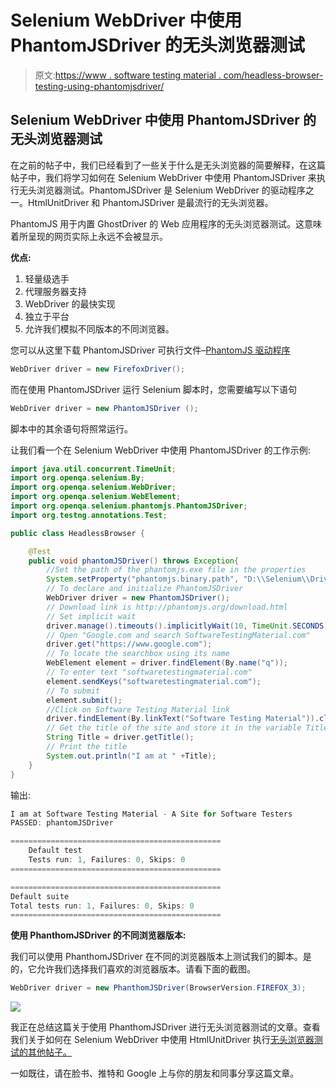 # Selenium WebDriver 中使用 PhantomJSDriver 的无头浏览器测试

> 原文:[https://www . software testing material . com/headless-browser-testing-using-phantomjsdriver/](https://www.softwaretestingmaterial.com/headless-browser-testing-using-phantomjsdriver/)

## Selenium WebDriver 中使用 PhantomJSDriver 的无头浏览器测试

在之前的帖子中，我们已经看到了一些关于什么是无头浏览器的简要解释，在这篇帖子中，我们将学习如何在 Selenium WebDriver 中使用 PhantomJSDriver 来执行无头浏览器测试。PhantomJSDriver 是 Selenium WebDriver 的驱动程序之一。HtmlUnitDriver 和 PhantomJSDriver 是最流行的无头浏览器。

PhantomJS 用于内置 GhostDriver 的 Web 应用程序的无头浏览器测试。这意味着所呈现的网页实际上永远不会被显示。

**优点:**

1.  轻量级选手
2.  代理服务器支持
3.  WebDriver 的最快实现
4.  独立于平台
5.  允许我们模拟不同版本的不同浏览器。

您可以从这里下载 PhantomJSDriver 可执行文件–[PhantomJS 驱动程序](http://phantomjs.org/download.html)

```java
WebDriver driver = new FirefoxDriver();
```

而在使用 PhantomJSDriver 运行 Selenium 脚本时，您需要编写以下语句

```java
WebDriver driver = new PhantomJSDriver ();
```

脚本中的其余语句将照常运行。

让我们看一个在 Selenium WebDriver 中使用 PhantomJSDriver 的工作示例:

```java
import java.util.concurrent.TimeUnit;
import org.openqa.selenium.By;
import org.openqa.selenium.WebDriver;
import org.openqa.selenium.WebElement;
import org.openqa.selenium.phantomjs.PhantomJSDriver;
import org.testng.annotations.Test;

public class HeadlessBrowser {

	@Test
	public void phantomJSDriver() throws Exception{
		//Set the path of the phantomjs.exe file in the properties
		System.setProperty("phantomjs.binary.path", "D:\\Selenium\\Drivers\\phantomjs.exe");
		// To declare and initialize PhantomJSDriver
		WebDriver driver = new PhantomJSDriver();
		// Download link is http://phantomjs.org/download.html
		// Set implicit wait 
		driver.manage().timeouts().implicitlyWait(10, TimeUnit.SECONDS);
		// Open "Google.com and search SoftwareTestingMaterial.com"
		driver.get("https://www.google.com");
		// To locate the searchbox using its name
		WebElement element = driver.findElement(By.name("q"));
		// To enter text "softwaretestingmaterial.com"
		element.sendKeys("softwaretestingmaterial.com");
		// To submit
		element.submit();
		//Click on Software Testing Material link
		driver.findElement(By.linkText("Software Testing Material")).click();
		// Get the title of the site and store it in the variable Title
		String Title = driver.getTitle();
		// Print the title
		System.out.println("I am at " +Title);
	}
}
```

输出:

```java
I am at Software Testing Material - A Site for Software Testers
PASSED: phantomJSDriver

===============================================
    Default test
    Tests run: 1, Failures: 0, Skips: 0
===============================================

===============================================
Default suite
Total tests run: 1, Failures: 0, Skips: 0
===============================================
```

**使用 PhanthomJSDriver 的不同浏览器版本:**

我们可以使用 PhanthomJSDriver 在不同的浏览器版本上测试我们的脚本。是的，它允许我们选择我们喜欢的浏览器版本。请看下面的截图。

```java
WebDriver driver = new PhanthomJSDriver(BrowserVersion.FIREFOX_3);
```

![](img/9400f8984dbfddc1c92d114e06180f0a.png)

我正在总结这篇关于使用 PhanthomJSDriver 进行无头浏览器测试的文章。查看我们关于如何在 Selenium WebDriver 中使用 HtmlUnitDriver 执行[无头浏览器测试的其他帖子。](https://www.softwaretestingmaterial.com/headless-browser-testing-using-htmlunitdriver/)

一如既往，请在脸书、推特和 Google 上与你的朋友和同事分享这篇文章。